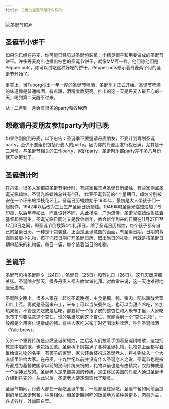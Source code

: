 ```yaml
---
title: 丹麦的圣诞节是什么样的
---
```

![圣诞节照片](https://www.howtoliveindenmark.com/wp-content/uploads/2015/03/santa_girl_flag2.jpg)

## 圣诞节小饼干
如果你已经在丹麦，你可能已经见过圣诞包装纸，小精灵帽子和用姜做成的圣诞节饼干。许多丹麦商店也推出棕色的圣诞节饼干，就像MM豆一样。他们称他们是Pepper nuts。你可以试吃这种好吃的饼干，Pepper nuts预示着丹麦两个月的圣诞节开始了。

事实上，当Tuborg推出一年一度的圣诞节啤酒，圣诞季才正式开始。圣诞节啤酒的味道像是普通啤酒，有点甜，酒精度数更高。推出的这一天是丹麦人最开心的一天，喝到第二天醒不过来。

从十二月到一月会有很多的party和各种酒

## 想邀请丹麦朋友参加party为时已晚
如果你刚刚到丹麦，以下忠告：圣诞季不要邀请丹麦朋友，不要计划筹划圣诞party，至少不要组织包括丹麦人的party。因为你的丹麦朋友行程已满，尤其是十二月份。与圣诞节相关的工作party，家庭party，圣诞聚乐部party差不多八月份就开始筹划了。

## 圣诞倒计时
在丹麦，很多人家都搞圣诞节倒计时，有些家每天点圣诞日历蜡烛，有些家则点圣诞光临蜡烛。圣诞光临蜡烛总共有4只， 代表圣诞节前的4个星期日，蜡烛分别被安在一个环形的绿枝花环上。圣诞日历蜡烛始于1935年，最初是大人带孩子们一起制作，1942年以后改为工业生产圣诞日历蜡烛。1946年时圣诞光临蜡烛加了专印章，以后年年如此，而且设计不同，从此扬名，广为流传。圣诞光临蜡烛象征着基督即将诞生。圣诞光临日同时又是教会新年，教会新年到来的日期在11月27日至12月3日之间，即圣诞节倒数第4个礼拜日。除了圣诞日历蜡烛，每个孩子都有自己的圣诞日历，一种是个包装盒，正面是圣诞意图的画面，有圣诞日期，日期的背面则装着小礼物，孩子们按日期打开圣诞日历，取出当日的礼物。再就是按圣诞日期串起来的礼物袋，每日一袋，每个装着当日的礼物。

## 圣诞节
圣诞节包括圣诞除夕（24日），圣诞日（25日）和节礼日（26日）。这几天商店都关张。圣诞除夕那天，很多丹麦人都去教堂做礼拜。对教堂来说，这一天也难得地座无虚席。

圣诞除夕晚上，很多人家在一起吃圣诞晚餐，主食是鹅、鸭、猪肉，配以甜酸紫菜和红土豆。再就是圣诞米布丁，米布丁可以当头餐热吃，也可以当甜点冷吃，外加热果酱。不管是先吃或是后吃，都要将一个拨了皮的整杏仁和入米布丁里，大家吃米布丁时要注意这个杏仁，谁的嘴里吃到这个杏仁，就能得到一个“杏仁礼物”，一般都是个用杏仁泥做成的猪。有些人家吃米布丁时还喝淡甜啤酒，称作圣诞啤酒（Yule brew）。

另外一个重要传统是点燃圣诞树蜡烛，之后客人们拉着手围着圣诞树唱歌，这包括教堂中唱的歌，也包括民歌。圣诞树下则摆满了各种圣诞礼物，礼物包上面都写着谁给谁礼物的名字。有孩子的家里，家长还会装扮成圣诞老人，将礼物放入一个大麻袋里带给大家。在丹麦，十九世纪以前并没有什么圣诞老人之说，圣诞节也是按丹麦成为基督教国家以前的民间传统庆祝的，礼物以前也是有由精灵，农务神或是一个家神发放的。圣诞老人是来自美国的传统，是由移民美国的丹麦人通过圣诞卡介绍到丹麦的。从此以后，圣诞老人便逐渐取代了精灵。

圣诞节期间，丹麦人都在一起吃圣诞午餐，一般都是在家吃。圣诞午餐如同前面提到的单位圣诞聚餐，种类相似。但圣诞期间吃的饭菜地方菜种类更多，肉菜为主，各式各样，外加圆白菜。

